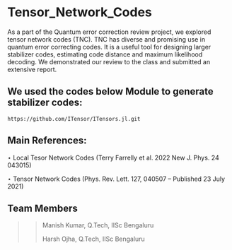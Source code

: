 # Tensor_Network_Codes
 As a part of the Quantum error correction review project, we explored tensor network codes (TNC). TNC has diverse and promising use in quantum error correcting codes. It is a useful tool for designing larger stabilizer codes, estimating code distance and maximum likelihood decoding. We demonstrated our review to the class and submitted an extensive report.

## We used the codes below Module to generate stabilizer codes: 

    https://github.com/ITensor/ITensors.jl.git

## Main References:
$\star$ Local Tesor Network Codes (Terry Farrelly et al. 2022 New J. Phys. 24 043015)

$\star$ Tensor Network Codes (Phys. Rev. Lett. 127, 040507 – Published 23 July 2021)
## Team Members
>> Manish Kumar, Q.Tech, IISc Bengaluru
>> 
>> Harsh Ojha, Q.Tech, IISc Bengaluru
